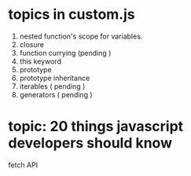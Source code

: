 
# topics in custom.js
1) nested function's scope for variables.
2) closure
3) function currying (pending )
4) this keyword
5) prototype
6) prototype inheritance
7) iterables ( pending )
8) generators ( pending )



# topic: 20 things javascript developers should know
fetch API

